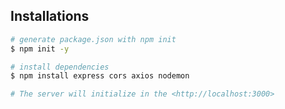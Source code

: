 
## Installations ##

```bash
# generate package.json with npm init
$ npm init -y

# install dependencies
$ npm install express cors axios nodemon

# The server will initialize in the <http://localhost:3000>
```
